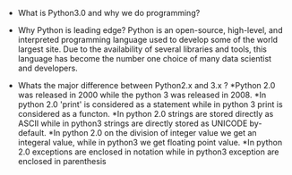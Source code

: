- What is Python3.0 and why we do programming?
	
- Why Python is leading edge?
	Python is an open-source, high-level, and interpreted programming language used to develop some of the world largest site. Due to the availability of several libraries and tools, this language has become the number one choice of many data scientist and developers.
- Whats the major difference between Python2.x and 3.x ?
	*Python 2.0 was released in 2000 while the python 3 was released in 2008.
	*In python 2.0 'print' is considered as a statement while in python 3 print is considered as a functon.
	*In python 2.0 strings are stored directly as ASCII while in python3 strings are directly stored as UNICODE by-default.
	*In python 2.0 on the division of integer value we get an integeral value, while in python3 we get floating point value.
	*In python 2.0 exceptions are enclosed in notation while in python3 exception are enclosed in parenthesis